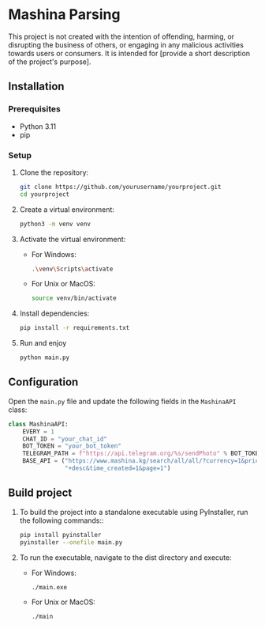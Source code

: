 # Mashina Parsing

This project is not created with the intention of offending, harming, or disrupting the business of others, or engaging
in any malicious activities towards users or consumers. It is intended
for [provide a short description of the project's purpose].

## Installation

### Prerequisites

- Python 3.11
- pip

### Setup

1. Clone the repository:

    ```bash
    git clone https://github.com/yourusername/yourproject.git
    cd yourproject
    ```

2. Create a virtual environment:

    ```bash
    python3 -m venv venv
    ```

3. Activate the virtual environment:

    - For Windows:

        ```bash
        .\venv\Scripts\activate
        ```

    - For Unix or MacOS:

        ```bash
        source venv/bin/activate
        ```
4. Install dependencies:
    ```bash
    pip install -r requirements.txt
    ```
5. Run and enjoy
    ```bash
   python main.py
    ```

## Configuration

Open the `main.py` file and update the following fields in the `MashinaAPI` class:

```python
class MashinaAPI:
    EVERY = 1
    CHAT_ID = "your_chat_id"
    BOT_TOKEN = "your_bot_token"
    TELEGRAM_PATH = f"https://api.telegram.org/%s/sendPhoto" % BOT_TOKEN
    BASE_API = ("https://www.mashina.kg/search/all/all/?currency=1&price_from=10000&price_to=260000&sort_by=upped_at"
                "+desc&time_created=1&page=1")

```
## Build project

1. To build the project into a standalone executable using PyInstaller, run the following commands::

    ```bash
    pip install pyinstaller
   pyinstaller --onefile main.py
    ```

2. To run the executable, navigate to the dist directory and execute:

    - For Windows:

        ```bash
        ./main.exe
        ```

    - For Unix or MacOS:

        ```bash
        ./main
        ```
